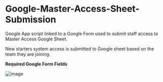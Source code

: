 # Google-Master-Access-Sheet-Submission
Google App script linked to a Google Form used to submit staff access to Master Access Google Sheet.

New starters system access is submitted to Google sheet based on the team they are joining.

**Required Google Form Fields**


![image](https://user-images.githubusercontent.com/106166487/170068489-51192343-9027-482b-841f-136a20356eb9.png)


